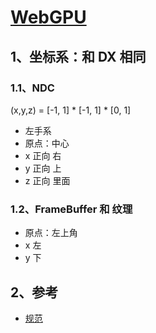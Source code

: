 # [WebGPU](https://webgpu.rocks/)

## 1、坐标系：和 DX 相同

### 1.1、NDC

(x,y,z) = [-1, 1] * [-1, 1] * [0, 1]

+ 左手系
+ 原点：中心
+ x 正向 右
+ y 正向 上
+ z 正向 里面

### 1.2、FrameBuffer 和 纹理

+ 原点：左上角
+ x 左
+ y 下

## 2、参考

+ [规范](https://www.w3.org/TR/webgpu/)
